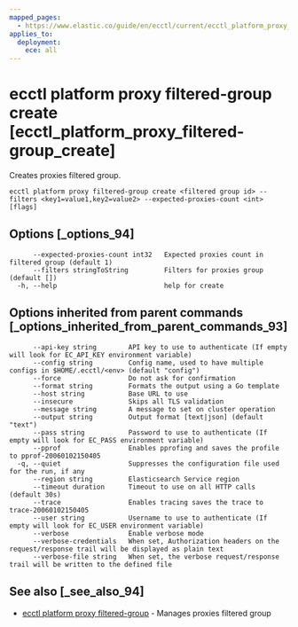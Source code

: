 ```yaml
---
mapped_pages:
  - https://www.elastic.co/guide/en/ecctl/current/ecctl_platform_proxy_filtered-group_create.html
applies_to:
  deployment:
    ece: all
---
```


# ecctl platform proxy filtered-group create [ecctl_platform_proxy_filtered-group_create]

Creates proxies filtered group.

```
ecctl platform proxy filtered-group create <filtered group id> --filters <key1=value1,key2=value2> --expected-proxies-count <int> [flags]
```


## Options [_options_94]

```
      --expected-proxies-count int32   Expected proxies count in filtered group (default 1)
      --filters stringToString         Filters for proxies group (default [])
  -h, --help                           help for create
```


## Options inherited from parent commands [_options_inherited_from_parent_commands_93]

```
      --api-key string        API key to use to authenticate (If empty will look for EC_API_KEY environment variable)
      --config string         Config name, used to have multiple configs in $HOME/.ecctl/<env> (default "config")
      --force                 Do not ask for confirmation
      --format string         Formats the output using a Go template
      --host string           Base URL to use
      --insecure              Skips all TLS validation
      --message string        A message to set on cluster operation
      --output string         Output format [text|json] (default "text")
      --pass string           Password to use to authenticate (If empty will look for EC_PASS environment variable)
      --pprof                 Enables pprofing and saves the profile to pprof-20060102150405
  -q, --quiet                 Suppresses the configuration file used for the run, if any
      --region string         Elasticsearch Service region
      --timeout duration      Timeout to use on all HTTP calls (default 30s)
      --trace                 Enables tracing saves the trace to trace-20060102150405
      --user string           Username to use to authenticate (If empty will look for EC_USER environment variable)
      --verbose               Enable verbose mode
      --verbose-credentials   When set, Authorization headers on the request/response trail will be displayed as plain text
      --verbose-file string   When set, the verbose request/response trail will be written to the defined file
```


## See also [_see_also_94]

* [ecctl platform proxy filtered-group](/reference/ecctl_platform_proxy_filtered-group.md) - Manages proxies filtered group

